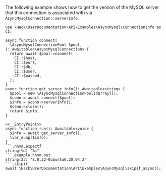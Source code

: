 The following example shows how to get the version of the MySQL server that this connection is associated with via `AsyncMysqlConnection::serverInfo`.

```basic-usage.hack
use \Hack\UserDocumentation\API\Examples\AsyncMysql\ConnectionInfo as CI;

async function connect(
  \AsyncMysqlConnectionPool $pool,
): Awaitable<\AsyncMysqlConnection> {
  return await $pool->connect(
    CI::$host,
    CI::$port,
    CI::$db,
    CI::$user,
    CI::$passwd,
  );
}
async function get_server_info(): Awaitable<string> {
  $pool = new \AsyncMysqlConnectionPool(darray[]);
  $conn = await connect($pool);
  $info = $conn->serverInfo();
  $conn->close();
  return $info;
}

<<__EntryPoint>>
async function run(): Awaitable<void> {
  $info = await get_server_info();
  \var_dump($info);
}
```.hhvm.expectf
string(%d) "%s"
```.example.hhvm.out
string(23) "8.0.22-0ubuntu0.20.04.2"
```.skipif
await \Hack\UserDocumentation\API\Examples\AsyncMysql\skipif_async();
```
